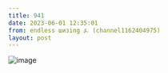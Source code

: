 ```yaml
---
title: 941
date: 2023-06-01 12:35:01
from: endless шизing ⍼ (channel1162404975)
layout: post
---
```


![image](photos/photo_86@01-06-2023_12-35-01.jpg)


